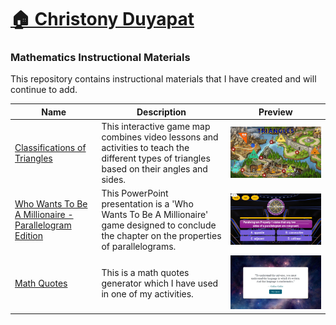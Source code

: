 # [🏠 Christony Duyapat](https://duyapat-christony.github.io) 

### Mathematics Instructional Materials
This repository contains instructional materials that I have created and will continue to add.

| Name  | Description | Preview  |
|-----------|----------|----------|
| [Classifications of Triangles](https://duyapat-christony.github.io/teaching_math/classifications_of_triangles.html) | This interactive game map combines video lessons and activities to teach the different types of triangles based on their angles and sides. | ![Classifications of Triangles](img/classifications_of_triangles.png)  |
| [Who Wants To Be A Millionaire - Parallelogram Edition](https://duyapat-christony.github.io/teaching_math/wwtbm_parallelogram_edition.html) | This PowerPoint presentation is a 'Who Wants To Be A Millionaire' game designed to conclude the chapter on the properties of parallelograms. | ![Who Wants to Be A Millionaire - Parallelogram Edition](img/wwtbm_parallelogram_edition.png) |
| [Math Quotes](https://duyapat-christony.github.io/teaching_math/math_quotes.html) | This is a math quotes generator which I have used in one of my activities. | ![Who Wants to Be A Millionaire - Parallelogram Edition](img/math_quotes.png) |
